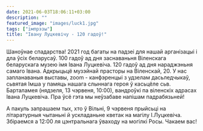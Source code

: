 ```yaml
---
date: 2021-06-03T18:06:11+03:00
description: ""
featured_image: "images/luck1.jpg"
tags: ["імпрэзы"]
title: "Івану Луцкевічу - 120 гадоў!"
---
```


Шаноўнае спадарства! 2021 год багаты на падзеi для нашай арганiзацыi i дла ўсiх беларусаў. 100 гадоў ад дня заснаваньня Вiленскага беларускага музею iмя Iвана Луцкевiча. 120 гадоў ад дня нараджэньня самаго Iвана. Адкрыцьцё музэйнай прасторы на Вiленскай, 20. У нас запланаваныя выставы, zoom - канфэренцыi з удзелам дасьледчыкаў, сьвятая Iмша у памяць нашага слыннага героя ў касьцёле сьв. Барталамея (нядзеля, 13 чэрвеня, 10:00), вандроўкi па вiленскiх адрасах Iвана Луцкевiча. Пра ўсё гэта мы неўзабаве напішам падрабязьней!

A пакуль запрашаем тых, хто ў Вільні, 9 чэрвеня прыйсьці на лiтаратурныя чытаньнi й ускладаньне кветак на магiлу I.Луцкевiчa. Збiраемся а 12:00 ля цэнтральнага ўваходу на могiлкi Росы. Чакаем вас!